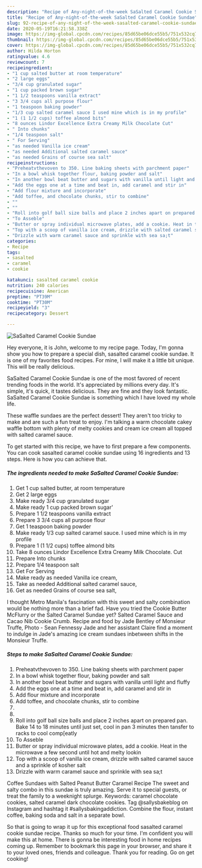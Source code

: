 ```yaml
---
description: "Recipe of Any-night-of-the-week SaSalted Caramel Cookie Sundae"
title: "Recipe of Any-night-of-the-week SaSalted Caramel Cookie Sundae"
slug: 92-recipe-of-any-night-of-the-week-sasalted-caramel-cookie-sundae
date: 2020-05-19T16:21:58.338Z
image: https://img-global.cpcdn.com/recipes/85d65be06dce55b5/751x532cq70/sasalted-caramel-cookie-sundae-recipe-main-photo.jpg
thumbnail: https://img-global.cpcdn.com/recipes/85d65be06dce55b5/751x532cq70/sasalted-caramel-cookie-sundae-recipe-main-photo.jpg
cover: https://img-global.cpcdn.com/recipes/85d65be06dce55b5/751x532cq70/sasalted-caramel-cookie-sundae-recipe-main-photo.jpg
author: Hilda Horton
ratingvalue: 4.6
reviewcount: 7
recipeingredient:
- "1 cup salted butter at room temperature"
- "2 large eggs"
- "3/4 cup granulated sugar"
- "1 cup packed brown sugar"
- "1 1/2 teaspoons vanilla extract"
- "3 3/4 cups all purpose flour"
- "1 teaspoon baking powder"
- "1/3 cup salted caramel sauce I used mine which is in my profile"
- "1 (1 1/2 cups) toffee almond bits"
- "8 ounces Lindor Excellence Extra Creamy Milk Chocolate Cut"
- " Into chunks"
- "1/4 teaspoon salt"
- " For Serving"
- "as needed Vanilla ice cream"
- "as needed Additional salted caramel sauce"
- "as needed Grains of course sea salt"
recipeinstructions:
- "Preheatvthevoven to 350. Line baking sheets with parchment paper"
- "In a bowl whisk together flour, baking powder and salt"
- "In another bowl beat butter and sugars with vanilla until light and fluffy"
- "Add the eggs one at a time and beat in, add caramel and stir in"
- "Add flour mixture and incorporate"
- "Add toffee, and chocolate chunks, stir to combine"
- ""
- ""
- "Roll into golf ball size balls and place 2 inches apart on prepared pan. Bake 14 to 18 minutes until just set, cool in pan 3 minutes then tansfer to racks to cool comp[eatly"
- "To Asseble"
- "Butter or spray individual microwave plates, add a cookie. Heat in the microwave a few second until hot and melty lookin"
- "Top with a scoop of vanilla ice cream, drizzle with salted caramel sauce and a sprinkle of kosher salt"
- "Drizzle with warm caramel sauce and sprinkle with sea sa;t"
categories:
- Recipe
tags:
- sasalted
- caramel
- cookie

katakunci: sasalted caramel cookie 
nutrition: 240 calories
recipecuisine: American
preptime: "PT39M"
cooktime: "PT30M"
recipeyield: "3"
recipecategory: Dessert

---
```



![SaSalted Caramel Cookie Sundae](https://img-global.cpcdn.com/recipes/85d65be06dce55b5/751x532cq70/sasalted-caramel-cookie-sundae-recipe-main-photo.jpg)

Hey everyone, it is John, welcome to my recipe page. Today, I'm gonna show you how to prepare a special dish, sasalted caramel cookie sundae. It is one of my favorites food recipes. For mine, I will make it a little bit unique. This will be really delicious.

SaSalted Caramel Cookie Sundae is one of the most favored of recent trending foods in the world. It's appreciated by millions every day. It's simple, it's quick, it tastes delicious. They are fine and they look fantastic. SaSalted Caramel Cookie Sundae is something which I have loved my whole life.

These waffle sundaes are the perfect dessert! They aren&#39;t too tricky to make and are such a fun treat to enjoy. I&#39;m talking a warm chocolate cakey waffle bottom with plenty of melty cookies and cream ice cream all topped with salted caramel sauce.


To get started with this recipe, we have to first prepare a few components. You can cook sasalted caramel cookie sundae using 16 ingredients and 13 steps. Here is how you can achieve that.

##### The ingredients needed to make SaSalted Caramel Cookie Sundae:

1. Get 1 cup salted butter, at room temperature
1. Get 2 large eggs
1. Make ready 3/4 cup granulated sugar
1. Make ready 1 cup packed brown sugar&#39;
1. Prepare 1 1/2 teaspoons vanilla extract
1. Prepare 3 3/4 cups all purpose flour
1. Get 1 teaspoon baking powder
1. Make ready 1/3 cup salted caramel sauce. I used mine which is in my profile
1. Prepare 1 (1 1/2 cups) toffee almond bits
1. Take 8 ounces Lindor Excellence Extra Creamy Milk Chocolate. Cut
1. Prepare  Into chunks
1. Prepare 1/4 teaspoon salt
1. Get  For Serving
1. Make ready as needed Vanilla ice cream,
1. Take as needed Additional salted caramel sauce,
1. Get as needed Grains of course sea salt,


I thought Metro Manila&#39;s fascination with this sweet and salty combination would be nothing more than a brief fad. Have you tried the Cookie Butter McFlurry or the Salted Caramel Sundae yet? Salted Caramel Sauce and Cacao Nib Cookie Crumb. Recipe and food by Jade Bentley of Monsieur Truffe, Photo - Sean Fennessy Jade and her assistant Claire find a moment to indulge in Jade&#39;s amazing ice cream sundaes inbetween shifts in the Monsieur Truffe. 

##### Steps to make SaSalted Caramel Cookie Sundae:

1. Preheatvthevoven to 350. Line baking sheets with parchment paper
1. In a bowl whisk together flour, baking powder and salt
1. In another bowl beat butter and sugars with vanilla until light and fluffy
1. Add the eggs one at a time and beat in, add caramel and stir in
1. Add flour mixture and incorporate
1. Add toffee, and chocolate chunks, stir to combine
1. 
1. 
1. Roll into golf ball size balls and place 2 inches apart on prepared pan. Bake 14 to 18 minutes until just set, cool in pan 3 minutes then tansfer to racks to cool comp[eatly
1. To Asseble
1. Butter or spray individual microwave plates, add a cookie. Heat in the microwave a few second until hot and melty lookin
1. Top with a scoop of vanilla ice cream, drizzle with salted caramel sauce and a sprinkle of kosher salt
1. Drizzle with warm caramel sauce and sprinkle with sea sa;t


Coffee Sundaes with Salted Peanut Butter Caramel Recipe The sweet and salty combo in this sundae is truly amazing. Serve it to special guests, or treat the family to a weeknight splurge. Keywords: caramel chocolate cookies, salted caramel dark chocolate cookies. Tag @sallysbakeblog on Instagram and hashtag it #sallysbakingaddiction. Combine the flour, instant coffee, baking soda and salt in a separate bowl. 

So that is going to wrap it up for this exceptional food sasalted caramel cookie sundae recipe. Thanks so much for your time. I'm confident you will make this at home. There is gonna be interesting food in home recipes coming up. Remember to bookmark this page in your browser, and share it to your loved ones, friends and colleague. Thank you for reading. Go on get cooking!

